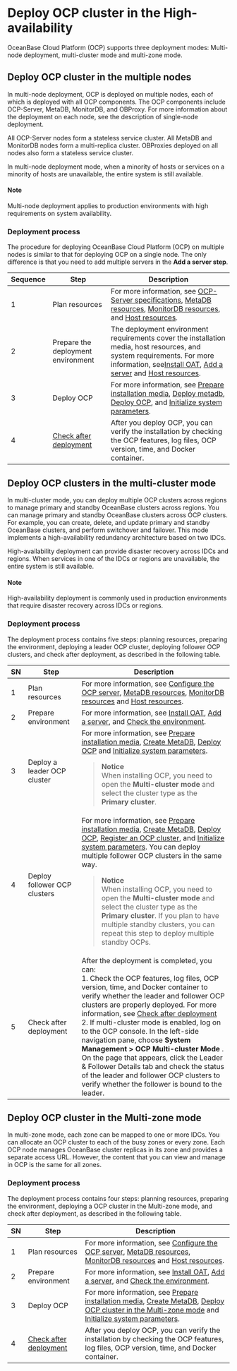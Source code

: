 # Deploy OCP cluster in the High-availability

OceanBase Cloud Platform (OCP) supports three deployment modes: Multi-node deployment, multi-cluster mode and multi-zone mode.

## Deploy OCP cluster in the multiple nodes

In multi-node deployment, OCP is deployed on multiple nodes, each of which is deployed with all OCP components. The OCP components include OCP-Server, MetaDB, MonitorDB, and OBProxy. For more information about the deployment on each node, see the description of single-node deployment.

All OCP-Server nodes form a stateless service cluster. All MetaDB and MonitorDB nodes form a multi-replica cluster. OBProxies deployed on all nodes also form a stateless service cluster.

In multi-node deployment mode, when a minority of hosts or services on a minority of hosts are unavailable, the entire system is still available.

  <main id="notice" type='explain'>
    <h4>Note</h4>
    <p>Multi-node deployment applies to production environments with high requirements on system availability.</p>
  </main>

### Deployment process

The procedure for deploying OceanBase Cloud Platform (OCP) on multiple nodes is similar to that for deploying OCP on a single node. The only difference is that you need to add multiple servers in the **Add a server step**.

| Sequence |Step|Description  |
|----------|-------|------|
| 1        | Plan resources  | For more information, see [OCP-Server specifications](../300.deployment/100.planning-resources/100.planning-resources-of-single-node/100.ocp-server-specifications-single-node.md), [MetaDB resources](../300.deployment/100.planning-resources/100.planning-resources-of-single-node/200.metadb-resources-single-node.md), [MonitorDB resources](../300.deployment/100.planning-resources/100.planning-resources-of-single-node/300.monitordb-resources-single-node.md), and [Host resources](../300.deployment/100.planning-resources/100.planning-resources-of-single-node/400.prepare-host-single-node.md).  |
| 2        | Prepare the deployment environment                                    | The deployment environment requirements cover the installation media, host resources, and system requirements. For more information, see[Install OAT](../200.prepare-the-deployment-environment/100.install-oat.md), [Add a server](../200.prepare-the-deployment-environment/200.standardized-host.md) and [Host resources](../200.prepare-the-deployment-environment/300.environment-check.md).                                                   |
| 3        | Deploy OCP                                           | For more information, see [Prepare installation media](../300.deployment/200.deploying-ocp/100.deploying-a-single-point-of-ocp/100.prepare-installation-media-single-point.md), [Deploy metadb](../300.deployment/200.deploying-ocp/100.deploying-a-single-point-of-ocp/200.install-metadb-single-point.md), [Deploy OCP](../300.deployment/100.planning-resources/200.planning-resources-of-high-availability/300.monitordb-resources-multi-node.md), and [Initialize system parameters](../300.deployment/200.deploying-ocp/100.deploying-a-single-point-of-ocp/600.initialize-system-parameters-single-point.md). |
| 4        | [Check after deployment](../300.deployment/300.post-deployment-check.md) | After you deploy OCP, you can verify the installation by checking the OCP features, log files, OCP version, time, and Docker container.   |

## Deploy OCP clusters in the multi-cluster mode

In multi-cluster mode, you can deploy multiple OCP clusters across regions to manage primary and standby OceanBase clusters across regions. You can manage primary and standby OceanBase clusters across OCP clusters. For example, you can create, delete, and update primary and standby OceanBase clusters, and perform switchover and failover. This mode implements a high-availability redundancy architecture based on two IDCs.

High-availability deployment can provide disaster recovery across IDCs and regions. When services in one of the IDCs or regions are unavailable, the entire system is still available.

  <main id="notice" type='explain'>
    <h4>Note</h4>
    <p>High-availability deployment is commonly used in production environments that require disaster recovery across IDCs or regions. </p>
  </main>

### Deployment process

The deployment process contains five steps: planning resources, preparing the environment, deploying a leader OCP cluster, deploying follower OCP clusters, and check after deployment, as described in the following table.

| SN |Step | Description |
|----|---|---|
| 1  | Plan resources     | For more information, see [Configure the OCP server](../300.deployment/100.planning-resources/100.planning-resources-of-single-node/100.ocp-server-specifications-single-node.md), [MetaDB resources](../300.deployment/100.planning-resources/100.planning-resources-of-single-node/200.metadb-resources-single-node.md), [MonitorDB resources](../300.deployment/100.planning-resources/100.planning-resources-of-single-node/300.monitordb-resources-single-node.md) and [Host resources](../300.deployment/100.planning-resources/200.planning-resources-of-high-availability/400.prepare-host-multi-node.md). |
| 2  | Prepare environment   | For more information, see [Install OAT](../200.prepare-the-deployment-environment/100.install-oat.md), [Add a server](../200.prepare-the-deployment-environment/200.standardized-host.md), and [Check the environment](../200.prepare-the-deployment-environment/300.environment-check.md).  |
| 3  | Deploy a leader OCP cluster     | For more information, see [Prepare installation media](../300.deployment/200.deploying-ocp/200.deploying-a-high-availability-of-ocp/100.prepare-installation-media-high-availability.md), [Create MetaDB](../300.deployment/200.deploying-ocp/200.deploying-a-high-availability-of-ocp/200.install-metadb-high-availability.md), [Deploy OCP](../300.deployment/200.deploying-ocp/200.deploying-a-high-availability-of-ocp/300.install-ocp-high-availability.md) and [Initialize system parameters](../300.deployment/200.deploying-ocp/200.deploying-a-high-availability-of-ocp/600.initialize-system-parameters-high-availability.md). <blockquote>**Notice**</br>When installing OCP, you need to open the **Multi-cluster mode** and select the cluster type as the **Primary cluster**.</blockquote> |
| 4  | Deploy follower OCP clusters   | For more information, see [Prepare installation media](../300.deployment/200.deploying-ocp/200.deploying-a-high-availability-of-ocp/100.prepare-installation-media-high-availability.md), [Create MetaDB](../300.deployment/200.deploying-ocp/200.deploying-a-high-availability-of-ocp/200.install-metadb-high-availability.md), [Deploy OCP](../300.deployment/200.deploying-ocp/200.deploying-a-high-availability-of-ocp/300.install-ocp-high-availability.md), [Register an OCP cluster](../300.deployment/200.deploying-ocp/200.deploying-a-high-availability-of-ocp/500.register-an-ocp-cluster-high-availability.md), and [Initialize system parameters](../300.deployment/200.deploying-ocp/200.deploying-a-high-availability-of-ocp/600.initialize-system-parameters-high-availability.md).  You can deploy multiple follower OCP clusters in the same way.  <blockquote>**Notice**</br>When installing OCP, you need to open the **Multi-cluster mode** and select the cluster type as the **Primary cluster**. If you plan to have multiple standby clusters, you can repeat this step to deploy multiple standby OCPs.</blockquote> |
| 5  | Check after deployment | After the deployment is completed, you can:</br> 1. Check the OCP features, log files, OCP version, time, and Docker container to verify whether the leader and follower OCP clusters are properly deployed. For more information, see [Check after deployment](../300.deployment/300.post-deployment-check.md)  </br> 2. If multi-cluster mode is enabled, log on to the OCP console. In the left-side navigation pane, choose **System Management \> OCP Multi-cluster Mode** . On the page that appears, click the Leader \& Follower Details tab and check the status of the leader and follower OCP clusters to verify whether the follower is bound to the leader.    |

## Deploy OCP cluster in the Multi-zone mode

In multi-zone mode, each zone can be mapped to one or more IDCs. You can allocate an OCP cluster to each of the busy zones or every zone. Each OCP node manages OceanBase cluster replicas in its zone and provides a separate access URL. However, the content that you can view and manage in OCP is the same for all zones.

### Deployment process

The deployment process contains four steps: planning resources, preparing the environment, deploying a OCP cluster in the Multi-zone mode, and check after deployment, as described in the following table.

| SN |Step | Description |
|----|---|---|
| 1  | Plan resources     | For more information, see [Configure the OCP server](../300.deployment/100.planning-resources/100.planning-resources-of-single-node/100.ocp-server-specifications-single-node.md), [MetaDB resources](../300.deployment/100.planning-resources/100.planning-resources-of-single-node/200.metadb-resources-single-node.md), [MonitorDB resources](../300.deployment/100.planning-resources/100.planning-resources-of-single-node/300.monitordb-resources-single-node.md) and [Host resources](../300.deployment/100.planning-resources/200.planning-resources-of-high-availability/400.prepare-host-multi-node.md). |
| 2  | Prepare environment   | For more information, see [Install OAT](../200.prepare-the-deployment-environment/100.install-oat.md), [Add a server](../200.prepare-the-deployment-environment/200.standardized-host.md), and [Check the environment](../200.prepare-the-deployment-environment/300.environment-check.md).  |
| 3  | Deploy OCP  | For more information, see [Prepare installation media](../300.deployment/200.deploying-ocp/200.deploying-a-high-availability-of-ocp/100.prepare-installation-media-high-availability.md), [Create MetaDB](../300.deployment/200.deploying-ocp/200.deploying-a-high-availability-of-ocp/200.install-metadb-high-availability.md), [Deploy OCP cluster in the Multi-zone mode](../300.deployment/200.deploying-ocp/200.deploying-a-high-availability-of-ocp/300.install-ocp-high-availability.md) and [Initialize system parameters](../300.deployment/200.deploying-ocp/200.deploying-a-high-availability-of-ocp/600.initialize-system-parameters-high-availability.md). |
| 4 | [Check after deployment](../300.deployment/300.post-deployment-check.md) | After you deploy OCP, you can verify the installation by checking the OCP features, log files, OCP version, time, and Docker container.      |
